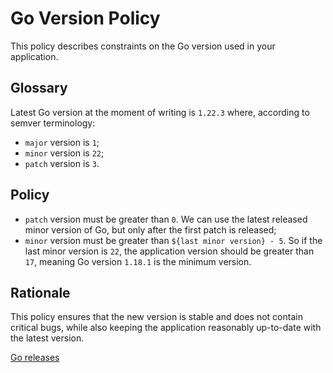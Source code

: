 # Go Version Policy

This policy describes constraints on the Go version used in your application.

## Glossary

Latest Go version at the moment of writing is `1.22.3` where, according to semver terminology:

* `major` version is `1`;
* `minor` version is `22`;
* `patch` version is `3`.


## Policy

* `patch` version must be greater than `0`. We can use the latest released minor version of Go, but only after the first patch is released;
* `minor` version must be greater than `${last minor version} - 5`. So if the last minor version is `22`, the application version should be greater than `17`, meaning Go version `1.18.1` is the minimum version.


## Rationale

This policy ensures that the new version is stable and does not contain critical bugs, while also keeping the application reasonably up-to-date with the latest version.

[Go releases](https://go.dev/doc/devel/release)
